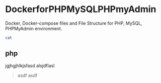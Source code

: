 # DockerforPHPMySQLPHPmyAdmin
Docker, Docker-compose files and File Structure for PHP, MySQL, PHPMyAdmin environment. 
```bash
cat
```
## php

jgjhgjhlkjsfasd
alsjdflasl
>asdf
>asdf
